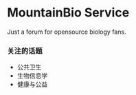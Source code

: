 # MountainBio Service

Just a forum for opensource biology fans.

### 关注的话题

- 公共卫生
- 生物信息学
- 健康与公益
